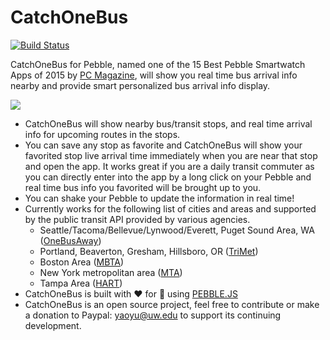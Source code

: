 # CatchOneBus
[![Build Status](https://travis-ci.org/sunshineyyy/CatchOneBus.svg?branch=master)](https://travis-ci.org/sunshineyyy/CatchOneBus)

CatchOneBus for Pebble, named one of the 15 Best Pebble Smartwatch Apps of 2015 by [PC Magazine](http://www.pcmag.com/article2/0,2817,2430329,00.asp), will show you real time bus arrival info nearby and provide smart personalized bus arrival info display.

[![](http://pblweb.com/badge/55331752ac075102f30000a7/black/medium)](https://apps.getpebble.com/applications/55331752ac075102f30000a7)
* CatchOneBus will show nearby bus/transit stops, and real time arrival info for upcoming routes in the stops.
* You can save any stop as favorite and CatchOneBus will show your favorited stop live arrival time immediately when you are near that stop and open the app. It works great if you are a daily transit commuter as you can directly enter into the app by a long click on your Pebble and real time bus info you favorited will be brought up to you.
* You can shake your Pebble to update the information in real time!
* Currently works for the following list of cities and areas and supported by the public transit API provided by various agencies.
  * Seattle/Tacoma/Bellevue/Lynwood/Everett, Puget Sound Area, WA ([OneBusAway](http://onebusaway.org/))
  * Portland, Beaverton, Gresham, Hillsboro, OR ([TriMet](http://trimet.org/))
  * Boston Area ([MBTA](http://www.mbta.com/))
  * New York metropolitan area ([MTA](http://www.mta.info))
  * Tampa Area ([HART](http://www.gohart.org/))
* CatchOneBus is built with :heart: for :bus: using [PEBBLE.JS](https://github.com/pebble/pebblejs)
* CatchOneBus is an open source project, feel free to contribute or make a donation to Paypal: yaoyu@uw.edu to support its continuing development.
